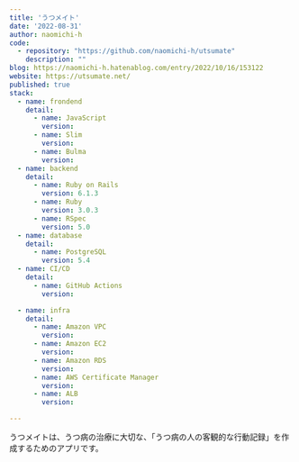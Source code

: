```yaml
---
title: 'うつメイト'
date: '2022-08-31'
author: naomichi-h
code: 
  - repository: "https://github.com/naomichi-h/utsumate"
    description: ""
blog: https://naomichi-h.hatenablog.com/entry/2022/10/16/153122
website: https://utsumate.net/
published: true
stack:
  - name: frondend
    detail: 
      - name: JavaScript
        version: 
      - name: Slim
        version:
      - name: Bulma
        version: 
  - name: backend
    detail:
      - name: Ruby on Rails
        version: 6.1.3
      - name: Ruby
        version: 3.0.3
      - name: RSpec
        version: 5.0
  - name: database
    detail:
      - name: PostgreSQL
        version: 5.4
  - name: CI/CD
    detail:
      - name: GitHub Actions
        version: 

  - name: infra 
    detail:
      - name: Amazon VPC
        version: 
      - name: Amazon EC2
        version: 
      - name: Amazon RDS
        version: 
      - name: AWS Certificate Manager
        version: 
      - name: ALB
        version: 

---
```


うつメイトは、うつ病の治療に大切な、「うつ病の人の客観的な行動記録」を作成するためのアプリです。

